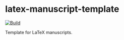 # latex-manuscript-template
[![Build](https://github.com/luiarthur/latex-manuscript-template/actions/workflows/Build.yml/badge.svg)](https://github.com/luiarthur/latex-manuscript-template/actions/workflows/Build.yml)


Template for LaTeX manuscripts.
